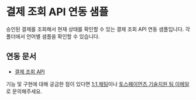 # 결제 조회 API 연동 샘플

승인된 결제를 조회해서 현재 상태를 확인할 수 있는 결제 조회 API 연동 샘플입니다. 각 폴더에서 언어별 샘플을 확인할 수 있습니다.

## 연동 문서

- [결제 조회 API](https://docs.tosspayments.com/reference#paymentkey로-결제-조회)

기능 및 구현에 대해 궁금한 점이 있다면 [1:1 채팅](https://discord.com/invite/VdkfJnknD9)이나 [토스페이먼츠 기술지원 팀 이메일](techsupport@tosspayments.com)로 문의해주세요.
